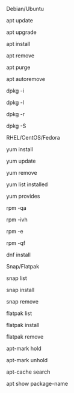Debian/Ubuntu

apt update

apt upgrade

apt install

apt remove

apt purge

apt autoremove

dpkg -i

dpkg -l

dpkg -r

dpkg -S

RHEL/CentOS/Fedora

yum install

yum update

yum remove

yum list installed

yum provides

rpm -qa

rpm -ivh

rpm -e

rpm -qf

dnf install

Snap/Flatpak

snap list

snap install

snap remove

flatpak list

flatpak install

flatpak remove

apt-mark hold

apt-mark unhold

apt-cache search

apt show package-name

